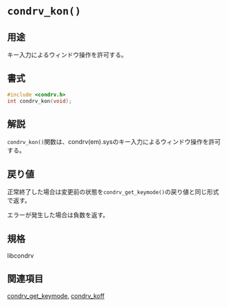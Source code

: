 # `condrv_kon()`

## 用途
キー入力によるウィンドウ操作を許可する。

## 書式
```c
#include <condrv.h>
int condrv_kon(void);
```

## 解説
`condrv_kon()`関数は、condrv(em).sysのキー入力によるウィンドウ操作を許可する。

## 戻り値
正常終了した場合は変更前の状態を`condrv_get_keymode()`の戻り値と同じ形式で返す。

エラーが発生した場合は負数を返す。

## 規格
libcondrv

## 関連項目
[condrv_get_keymode](get_keymode.md), [condrv_koff](koff.md)
